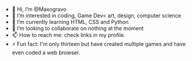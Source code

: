 - 👋 Hi, I’m @Maxogravo
- 👀 I’m interested in coding, Game Dev< art, design, computer science
- 🌱 I’m currently learning HTML, CSS and Python
- 💞️ I’m looking to collaborate on nothing at the moment
- 📫 How to reach me: check links in my profile.
- ⚡ Fun fact: I'm only thirteen but have created multiple games and have even coded a web browser.

<!---
Maxogravo/Maxogravo is a ✨ special ✨ repository because its `README.md` (this file) appears on your GitHub profile.
You can click the Preview link to take a look at your changes.
--->
